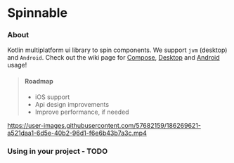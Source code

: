 # Spinnable

### About
Kotlin multiplatform ui library to spin components. We support `jvm` (desktop) and `Android`. Check out the wiki page for 
[Compose](https://github.com/williankl/spinnable/wiki/Compose),
[Desktop](https://github.com/williankl/spinnable/wiki/Compose) and 
[Android](https://github.com/williankl/spinnable/wiki/Android) usage!

> #### Roadmap
> * iOS support
> * Api design improvements
> * Improve performance, if needed

https://user-images.githubusercontent.com/57682159/186269621-a521daa1-6d5e-40b2-96d1-f6e6b43b7a3c.mp4

### Using in your project - TODO
